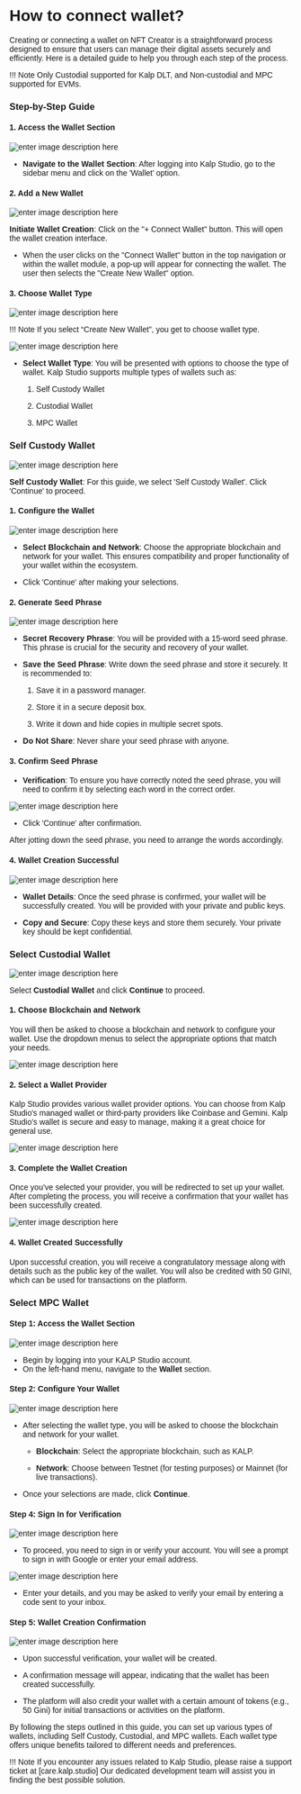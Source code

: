 <style>  body { font-family: "Source Sans 3", sans-serif!important; }</style>

<link  href="https://fonts.googleapis.com/css2?family=Source+Sans+3:ital,wght@0,200..900;1,200..900&display=swap"  rel="stylesheet">  <link  rel="stylesheet"  href="https://fonts.googleapis.com/icon?family=Material+Icons">


# How to connect wallet?

Creating or connecting a wallet on NFT Creator is a straightforward process designed to ensure that users can manage their digital assets securely and efficiently. Here is a detailed guide to help you through each step of the process.

!!! Note
    Only Custodial supported for Kalp DLT, and Non-custodial and MPC supported for EVMs.

### Step-by-Step Guide

#### 1. Access the Wallet Section

![enter image description here](https://docs-images-kalp-studio.s3.ap-south-1.amazonaws.com/NFT+Creator+images/1.png)

-   **Navigate to the Wallet Section**: After logging into Kalp Studio, go to the sidebar menu and click on the 'Wallet' option.
    

#### 2. Add a New Wallet

![enter image description here](https://docs-images-kalp-studio.s3.ap-south-1.amazonaws.com/NFT+Creator+images/2.png)


**Initiate Wallet Creation**: Click on the "+ Connect Wallet" button. This will open the wallet creation interface.

-   When the user clicks on the "Connect Wallet" button in the top navigation or within the wallet module, a pop-up will appear for connecting the wallet. The user then selects the "Create New Wallet" option.
    

#### 3. Choose Wallet Type

![enter image description here](https://docs-images-kalp-studio.s3.ap-south-1.amazonaws.com/NFT+Creator+images/3.png)

!!! Note
If you select “Create New Wallet”, you get to choose wallet type.

![enter image description here](https://docs-images-kalp-studio.s3.ap-south-1.amazonaws.com/NFT+Creator+images/4.png)

-   **Select Wallet Type**: You will be presented with options to choose the type of wallet. Kalp Studio supports multiple types of wallets such as:
    
    1.  Self Custody Wallet
        
    2.  Custodial Wallet
        
    3.  MPC Wallet
        

### Self Custody Wallet

![enter image description here](https://docs-images-kalp-studio.s3.ap-south-1.amazonaws.com/NFT+Creator+images/5.jfif)

**Self Custody Wallet**: For this guide, we select 'Self Custody Wallet'. Click 'Continue' to proceed.

#### 1. Configure the Wallet

![enter image description here](https://docs-images-kalp-studio.s3.ap-south-1.amazonaws.com/NFT+Creator+images/6.jfif)

-   **Select Blockchain and Network**: Choose the appropriate blockchain and network for your wallet. This ensures compatibility and proper functionality of your wallet within the ecosystem.
    
-   Click 'Continue' after making your selections.
    

#### 2. Generate Seed Phrase

![enter image description here](https://docs-images-kalp-studio.s3.ap-south-1.amazonaws.com/NFT+Creator+images/7.png)

-   **Secret Recovery Phrase**: You will be provided with a 15-word seed phrase. This phrase is crucial for the security and recovery of your wallet.
    
-   **Save the Seed Phrase**: Write down the seed phrase and store it securely. It is recommended to:
    
    1.  Save it in a password manager.
        
    2.  Store it in a secure deposit box.
        
    3.  Write it down and hide copies in multiple secret spots.
        
-   **Do Not Share**: Never share your seed phrase with anyone.
    

#### 3. Confirm Seed Phrase

-   **Verification**: To ensure you have correctly noted the seed phrase, you will need to confirm it by selecting each word in the correct order.

![enter image description here](https://docs-images-kalp-studio.s3.ap-south-1.amazonaws.com/NFT+Creator+images/8.png)

-   Click 'Continue' after confirmation.
    

After jotting down the seed phrase, you need to arrange the words accordingly.

#### 4. Wallet Creation Successful

![enter image description here](https://docs-images-kalp-studio.s3.ap-south-1.amazonaws.com/NFT+Creator+images/9.jfif)

-   **Wallet Details**: Once the seed phrase is confirmed, your wallet will be successfully created. You will be provided with your private and public keys.
    
-   **Copy and Secure**: Copy these keys and store them securely. Your private key should be kept confidential.

### Select Custodial Wallet

![enter image description here](https://docs-images-kalp-studio.s3.ap-south-1.amazonaws.com/NFT+Creator+images/10.png)

Select **Custodial Wallet** and click **Continue** to proceed.

#### 1. **Choose Blockchain and Network**

You will then be asked to choose a blockchain and network to configure your wallet. Use the dropdown menus to select the appropriate options that match your needs.

![enter image description here](https://docs-images-kalp-studio.s3.ap-south-1.amazonaws.com/NFT+Creator+images/11.png)

#### 2. **Select a Wallet Provider**

Kalp Studio provides various wallet provider options. You can choose from Kalp Studio's managed wallet or third-party providers like Coinbase and Gemini. Kalp Studio’s wallet is secure and easy to manage, making it a great choice for general use.

![enter image description here](https://docs-images-kalp-studio.s3.ap-south-1.amazonaws.com/NFT+Creator+images/12.png)

#### 3. **Complete the Wallet Creation**

Once you’ve selected your provider, you will be redirected to set up your wallet. After completing the process, you will receive a confirmation that your wallet has been successfully created.

![enter image description here](https://docs-images-kalp-studio.s3.ap-south-1.amazonaws.com/NFT+Creator+images/13.png)

#### 4. **Wallet Created Successfully**

Upon successful creation, you will receive a congratulatory message along with details such as the public key of the wallet. You will also be credited with 50 GINI, which can be used for transactions on the platform.

### Select MPC Wallet

#### Step 1: Access the Wallet Section

![enter image description here](https://docs-images-kalp-studio.s3.ap-south-1.amazonaws.com/NFT+Creator+images/14.png)

-   Begin by logging into your KALP Studio account.
-   On the left-hand menu, navigate to the **Wallet** section.
    

#### Step 2: Configure Your Wallet

![enter image description here](https://docs-images-kalp-studio.s3.ap-south-1.amazonaws.com/NFT+Creator+images/15.png)

-   After selecting the wallet type, you will be asked to choose the blockchain and network for your wallet.
    
    -   **Blockchain**: Select the appropriate blockchain, such as KALP.
        
    -   **Network**: Choose between Testnet (for testing purposes) or Mainnet (for live transactions).
        
-   Once your selections are made, click **Continue**.
    

#### Step 4: Sign In for Verification

![enter image description here](https://docs-images-kalp-studio.s3.ap-south-1.amazonaws.com/NFT+Creator+images/16.png)

-   To proceed, you need to sign in or verify your account. You will see a prompt to sign in with Google or enter your email address.


![enter image description here](https://docs-images-kalp-studio.s3.ap-south-1.amazonaws.com/NFT+Creator+images/17.png)

-   Enter your details, and you may be asked to verify your email by entering a code sent to your inbox.

#### Step 5: Wallet Creation Confirmation

![enter image description here](https://docs-images-kalp-studio.s3.ap-south-1.amazonaws.com/NFT+Creator+images/18.png)

-   Upon successful verification, your wallet will be created.
    
-   A confirmation message will appear, indicating that the wallet has been created successfully.
    
-   The platform will also credit your wallet with a certain amount of tokens (e.g., 50 Gini) for initial transactions or activities on the platform.

By following the steps outlined in this guide, you can set up various types of wallets, including Self Custody, Custodial, and MPC wallets. Each wallet type offers unique benefits tailored to different needs and preferences.

!!! Note
    If you encounter any issues related to Kalp Studio, please raise a support ticket at [care.kalp.studio] Our dedicated development team will assist you in finding the best possible solution.
